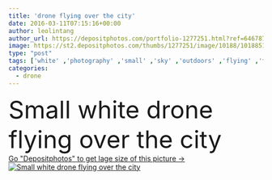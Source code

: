 ```yaml
---
title: 'drone flying over the city'
date: 2016-03-11T07:15:16+00:00
author: leolintang
author_url: https://depositphotos.com/portfolio-1277251.html?ref=64678756
image: https://st2.depositphotos.com/thumbs/1277251/image/10188/101885138/api_thumb_450.jpg?forcejpeg=true
type: "post"
tags: ['white' ,'photography' ,'small' ,'sky' ,'outdoors' ,'flying' ,'transport' ,'vehicle' ,'cloud' ,'technology' ,'modern' ,'motion' ,'float' ,'city' ,'wireless' ,'digital' ,'professional' ,'camera' ,'remote' ,'town' ,'fly' ,'watching' ,'robot' ,'flight' ,'innovation' ,'buildings' ,'control' ,'propeller' ,'gadget' ,'aircraft' ,'helicopter' ,'spy' ,'surveillance' ,'aviation' ,'aerial' ,'copter' ,'rotor' ,'hover' ,'drone' ,'unmanned' ,'gimbal' ,'uav' ,'quadrocopter' ,'quadcopter' ]
categories: 
  - drone
---
```

<div aling="center">
            <font size="60"> Small white drone flying over the city</font>   
</div>
<div>
    <a href='https://depositphotos.com/101885138/stock-photo-drone-flying-over-the-city.html?ref=64678756' target=_blank > Go "Depositphotos" to get lage size of this picture ->
        <img href='https://depositphotos.com/101885138/stock-photo-drone-flying-over-the-city.html?ref=64678756' src='https://st2.depositphotos.com/1277251/10188/i/950/depositphotos_101885138-stock-photo-drone-flying-over-the-city.jpg?forcejpeg=true' alt='Small white drone flying over the city' >
    </a>
</div>
